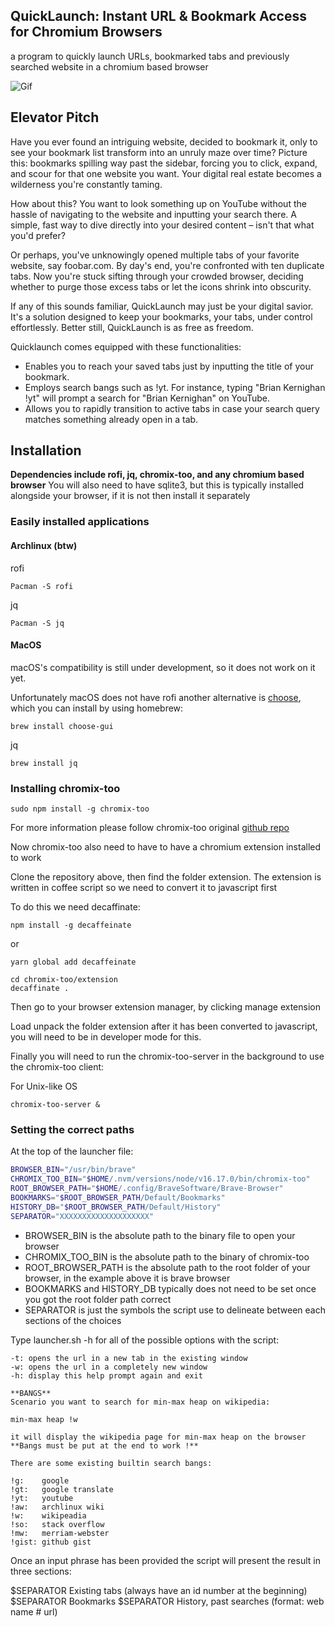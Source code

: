 ## QuickLaunch: Instant URL & Bookmark Access for Chromium Browsers
a program to quickly launch URLs, bookmarked tabs and previously searched website in a 
chromium based browser

![Gif](./demo.gif)

## Elevator Pitch

Have you ever found an intriguing website, decided to bookmark it, only to see your bookmark list transform into an unruly maze over time? Picture this: bookmarks spilling way past the sidebar, forcing you to click, expand, and scour for that one website you want. Your digital real estate becomes a wilderness you're constantly taming.

How about this? You want to look something up on YouTube without the hassle of navigating to the website and inputting your search there. A simple, fast way to dive directly into your desired content – isn't that what you'd prefer?

Or perhaps, you've unknowingly opened multiple tabs of your favorite website, say foobar.com. By day's end, you're confronted with ten duplicate tabs. Now you're stuck sifting through your crowded browser, deciding whether to purge those excess tabs or let the icons shrink into obscurity.

If any of this sounds familiar, QuickLaunch may just be your digital savior. It's a solution designed to keep your bookmarks, your tabs, under control effortlessly. Better still, QuickLaunch is as free as freedom.

Quicklaunch comes equipped with these functionalities:
- Enables you to reach your saved tabs just by inputting the title of your bookmark.
- Employs search bangs such as !yt. For instance, typing "Brian Kernighan !yt" will prompt a search for "Brian Kernighan" on YouTube.
- Allows you to rapidly transition to active tabs in case your search query matches something already open in a tab.


<!-- ## Table of content -->

<!-- - [Installation](#installation) -->
<!-- - [Tutorials](#tutorials) -->

## Installation

**Dependencies include rofi, jq, chromix-too, and any chromium based browser**
You will also need to have sqlite3, but this is typically installed alongside 
your browser, if it is not then install it separately

### Easily installed applications

#### Archlinux (btw)

rofi

```
Pacman -S rofi
```

jq
```
Pacman -S jq
```

#### MacOS

macOS's compatibility is still under development, so it does not work on it yet.

Unfortunately macOS does not have rofi another alternative is [choose](https://github.com/chipsenkbeil/choose),
which you can install by using homebrew:

```
brew install choose-gui
```

jq

```
brew install jq
```

### Installing chromix-too

```
sudo npm install -g chromix-too
```

For more information please follow chromix-too original [github repo](https://github.com/smblott-github/chromix-too)

Now chromix-too also need to have to have a chromium extension installed to work

Clone the repository above, then find the folder extension. The extension is written in coffee script
so we need to convert it to javascript first

To do this we need decaffinate:

```
npm install -g decaffeinate
```
or 
```
yarn global add decaffeinate
```
```
cd chromix-too/extension
decaffinate .
```

Then go to your browser extension manager, by clicking manage extension

Load unpack the folder extension after it has been converted to javascript, you 
will need to be in developer mode for this.

Finally you will need to run the chromix-too-server in the background to use
the chromix-too client:

For Unix-like OS
```
chromix-too-server &
```

### Setting the correct paths
At the top of the launcher file:

```bash
BROWSER_BIN="/usr/bin/brave"
CHROMIX_TOO_BIN="$HOME/.nvm/versions/node/v16.17.0/bin/chromix-too"
ROOT_BROWSER_PATH="$HOME/.config/BraveSoftware/Brave-Browser"
BOOKMARKS="$ROOT_BROWSER_PATH/Default/Bookmarks"
HISTORY_DB="$ROOT_BROWSER_PATH/Default/History"
SEPARATOR="XXXXXXXXXXXXXXXXXXXX"
```

- BROWSER_BIN is the absolute path to the binary file to open your browser
- CHROMIX_TOO_BIN is the absolute path to the binary of chromix-too
- ROOT_BROWSER_PATH is the absolute path to the root folder of your browser, in the example above it is brave browser
- BOOKMARKS and HISTORY_DB typically does not need to be set once you got the root folder path correct
- SEPARATOR is just the symbols the script use to delineate between each sections of the choices


<!-- ## Tutorials -->

Type launcher.sh -h for all of the possible options with the script:

    -t: opens the url in a new tab in the existing window
    -w: opens the url in a completely new window
    -h: display this help prompt again and exit

    **BANGS**
    Scenario you want to search for min-max heap on wikipedia:

    min-max heap !w

    it will display the wikipedia page for min-max heap on the browser
    **Bangs must be put at the end to work !**

    There are some existing builtin search bangs:

    !g:    google
    !gt:   google translate
    !yt:   youtube 
    !aw:   archlinux wiki
    !w:    wikipeadia
    !so:   stack overflow
    !mw:   merriam-webster
    !gist: github gist

Once an input phrase has been provided the script will present the result in 
three sections:

$SEPARATOR
Existing tabs (always have an id number at the beginning)
$SEPARATOR
Bookmarks
$SEPARATOR
History, past searches (format: web name # url)
